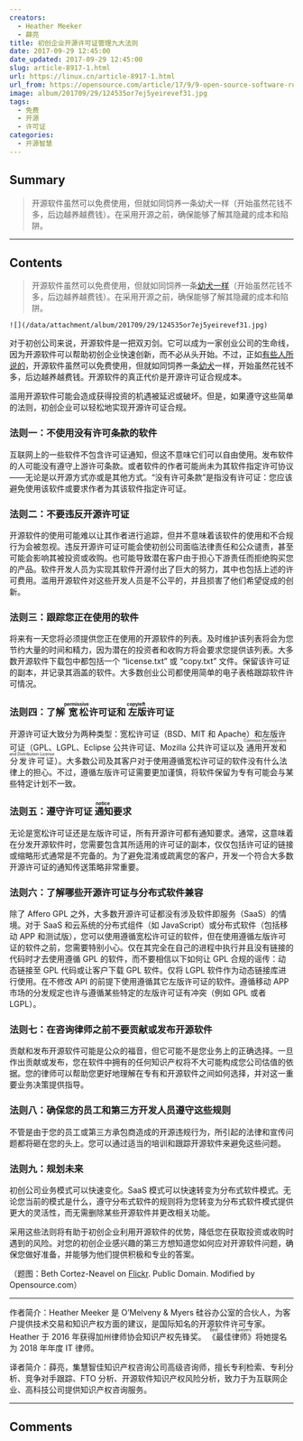 ```yaml
---
creators:
  - Heather Meeker
  - 薛亮
title: 初创企业开源许可证管理九大法则
date: 2017-09-29 12:45:00
date_updated: 2017-09-29 12:45:00
slug: article-8917-1.html
url: https://linux.cn/article-8917-1.html
url_from: https://opensource.com/article/17/9/9-open-source-software-rules-startups
image: album/201709/29/124535or7ej5yeirevef31.jpg
tags:
  - 免费
  - 开源
  - 许可证
categories:
  - 开源智慧
---
```


## Summary

> 开源软件虽然可以免费使用，但就如同饲养一条幼犬一样（开始虽然花钱不多，后边越养越费钱）。在采用开源之前，确保能够了解其隐藏的成本和陷阱。

***

<!-- more -->

## Contents

> 
> 开源软件虽然可以免费使用，但就如同饲养一条[幼犬一样](https://linux.cn/article-8680-1.html)（开始虽然花钱不多，后边越养越费钱）。在采用开源之前，确保能够了解其隐藏的成本和陷阱。
> 
> 
> 

`![](/data/attachment/album/201709/29/124535or7ej5yeirevef31.jpg)`

对于初创公司来说，开源软件是一把双刃剑。它可以成为一家创业公司的生命线，因为开源软件可以帮助初创企业快速创新，而不必从头开始。不过，正如[有些人所说的](http://www.zdnet.com/article/open-source-is-free-like-a-puppy-is-free-says-sun-boss-3039202713/)，开源软件虽然可以免费使用，但就如同饲养一条[幼犬](https://linux.cn/article-8680-1.html)一样，开始虽然花钱不多，后边越养越费钱。开源软件的真正代价是开源许可证合规成本。

滥用开源软件可能会造成获得投资的机遇被延迟或破坏。但是，如果遵守这些简单的法则，初创企业可以轻松地实现开源许可证合规。

### 法则一：不使用没有许可条款的软件

互联网上的一些软件不包含许可证通知，但这不意味它们可以自由使用。发布软件的人可能没有遵守上游许可条款。或者软件的作者可能尚未为其软件指定许可协议——无论是以开源方式亦或是其他方式。“没有许可条款”是指没有许可证：您应该避免使用该软件或要求作者为其该软件指定许可证。

### 法则二：不要违反开源许可证

开源软件的使用可能难以让其作者进行追踪，但并不意味着该软件的使用和不合规行为会被忽视。违反开源许可证可能会使初创公司面临法律责任和公众谴责，甚至可能会影响其被投资或收购。也可能导致潜在客户由于担心下游责任而拒绝购买您的产品。软件开发人员为实现其软件开源付出了巨大的努力，其中也包括上述的许可费用。滥用开源软件对这些开发人员是不公平的，并且损害了他们希望促成的创新。

### 法则三：跟踪您正在使用的软件

将来有一天您将必须提供您正在使用的开源软件的列表。及时维护该列表将会为您节约大量的时间和精力，因为潜在的投资者和收购方将会要求您提供该列表。大多数开源软件下载包中都包括一个 “license.txt” 或 “copy.txt” 文件。保留该许可证的副本，并记录其涵盖的软件。大多数创业公司都使用简单的电子表格跟踪软件许可情况。

### 法则四：了解<ruby> 宽松 <rp>  （ </rp> <rt>  permissive </rt> <rp>  ） </rp></ruby>许可证和<ruby> 左版 <rp>  （ </rp> <rt>  copyleft </rt> <rp>  ） </rp></ruby>许可证

开源许可证大致分为两种类型：宽松许可证（BSD、MIT 和 Apache）和左版许可证（GPL、LGPL、Eclipse 公共许可证、Mozilla 公共许可证以及<ruby> 通用开发和分发许可证 <rp>  （ </rp> <rt>  Common Development and Distribution License </rt> <rp>  ） </rp></ruby>）。大多数公司及其客户对于使用遵循宽松许可证的软件没有什么法律上的担心。不过，遵循左版许可证需要更加谨慎，将软件保留为专有可能会与某些特定计划不一致。

### 法则五：遵守许可证<ruby> 通知 <rp>  （ </rp> <rt>  notice </rt> <rp>  ） </rp></ruby>要求

无论是宽松许可证还是左版许可证，所有开源许可都有通知要求。通常，这意味着在分发开源软件时，您需要包含其所适用的许可证的副本，仅仅包括许可证的链接或缩略形式通常是不完备的。为了避免混淆或疏离您的客户，开发一个符合大多数开源许可证的通知传送策略非常重要。

### 法则六：了解哪些开源许可证与分布式软件兼容

除了 Affero GPL 之外，大多数开源许可证都没有涉及软件即服务（SaaS）的情境。对于 SaaS 和云系统的分布式组件（如 JavaScript）或分布式软件（包括移动 APP 和测试版），您可以使用遵循宽松许可证的软件，但在使用遵循左版许可证的软件之前，您需要特别小心。仅在其完全在自己的进程中执行并且没有链接的代码时才去使用遵循 GPL 的软件，而不要相信以下如何让 GPL 合规的谣传：动态链接至 GPL 代码或让客户下载 GPL 软件。仅将 LGPL 软件作为动态链接库进行使用。在不修改 API 的前提下使用遵循其它左版许可证的软件。遵循移动 APP 市场的分发规定也许与遵循某些特定的左版许可证有冲突（例如 GPL 或者 LGPL）。

### 法则七：在咨询律师之前不要贡献或发布开源软件

贡献和发布开源软件可能是公众的福音，但它可能不是您业务上的正确选择。一旦作出贡献或发布，您在软件中拥有的任何知识产权将不大可能构成您公司估值的依据。您的律师可以帮助您更好地理解在专有和开源软件之间如何选择，并对这一重要业务决策提供指导。

### 法则八：确保您的员工和第三方开发人员遵守这些规则

不管是由于您的员工或第三方承包商造成的开源违规行为，所引起的法律和宣传问题都将砸在您的头上。您可以通过适当的培训和跟踪开源软件来避免这些问题。

### 法则九：规划未来

初创公司业务模式可以快速变化。SaaS 模式可以快速转变为分布式软件模式。无论您当前的模式是什么，遵守分布式软件的规则将为您转变为分布式软件模式提供更大的灵活性，而无需删除某些开源软件并更改相关功能。

采用这些法则将有助于初创企业利用开源软件的优势，降低您在获取投资或收购时遇到的风险。对您的初创企业感兴趣的第三方想知道您如何应对开源软件问题，确保您做好准备，并能够为他们提供积极和专业的答案。

（题图：Beth Cortez-Neavel on [Flickr](https://www.flickr.com/photos/bethcortez-neavel/20699620022/in/photolist-xx9XSo-J67oFV-HgKMCn-HgzdGJ-bkUna-2wRkRj-7YyQVU-3qh3b-4NfW6z-hSgKH-4ptqkF-94f4rj-BTiPf-6xefv-HgzeVW-HgzfsC-Hgzhu3-HgKKZ2-HgKLfT-HgKKL6-HgKKt2-HgKMgv-HM7Aay-HgKN2D-J67umH-HM7AZE-J3NbSo-njSSUk-iR9Qu-5rL5ir-diemDY-8Z9WVL-p7WG5N-qzaAGY-CpEMP-8dfgUR-79XouB-nyeBRi-amefJV-skzdFQ-dC2WNi-JBvYCS-tiNzYh-rr4bkB-s6gMPL-dnJpcc-p1xZmV-4emQku-9SpCY6-e4wRz6). Public Domain. Modified by Opensource.com） 

---

作者简介：Heather Meeker 是 O’Melveny & Myers 硅谷办公室的合伙人，为客户提供技术交易和知识产权方面的建议，是国际知名的开源软件许可专家。Heather 于 2016 年获得加州律师协会知识产权先锋奖。<ruby> 《最佳律师》 <rp>  （ </rp> <rt>  Best Lawyers </rt> <rp>  ） </rp></ruby>将她提名为 2018 年年度 IT 律师。

译者简介：薛亮，集慧智佳知识产权咨询公司高级咨询师，擅长专利检索、专利分析、竞争对手跟踪、FTO 分析、开源软件知识产权风险分析，致力于为互联网企业、高科技公司提供知识产权咨询服务。

***

## Comments

